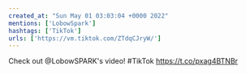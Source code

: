 ```yaml
---
created_at: "Sun May 01 03:03:04 +0000 2022"
mentions: ['LobowSpark']
hashtags: ['TikTok']
urls: ['https://vm.tiktok.com/ZTdqCJryW/']
---
```


Check out @LobowSPARK's video! #TikTok https://t.co/pxag4BTNBr